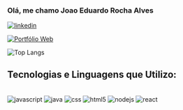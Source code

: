 ### Olá, me chamo Joao Eduardo Rocha Alves

[![linkedin](https://img.shields.io/badge/LinkedIn-0077B5?style=for-the-badge&logo=linkedin&logoColor=white)](https://www.linkedin.com/in/joaoeduardo18/)

[![Portfólio Web](https://img.shields.io/badge/🌐%20Acesse%20meu%20Portfólio-portfolio--joao--jet.vercel.app-blueviolet?style=for-the-badge)](https://portfolio-joao-jet.vercel.app)

![Top Langs](https://github-readme-stats.vercel.app/api/top-langs/?username=billjoao&layout=compact)

## Tecnologias e Linguagens que Utilizo:

<div style="display: inline_block"><br>
<img align="center" alt="javascript" src="https://img.shields.io/badge/JavaScript-323330?style=for-the-badge&logo=javascript&logoColor=F7DF1E"/>
<img align="center" alt="java" src="https://img.shields.io/badge/Java-ED8B00?style=for-the-badge&logo=openjdk&logoColor=white"/>
<img align="center" alt="css" src="https://img.shields.io/badge/CSS-239120?&style=for-the-badge&logo=css3&logoColor=white"/>
<img align="center" alt="html5" src="https://img.shields.io/badge/HTML5-E34F26?style=for-the-badge&logo=html5&logoColor=white"/>
<img align="center" alt="nodejs" src="https://img.shields.io/badge/Node.js-43853D?style=for-the-badge&logo=node.js&logoColor=white"/>
<img align="center" alt="react" src="https://img.shields.io/badge/React-20232A?style=for-the-badge&logo=react&logoColor=61DAFB"/>
</div>
